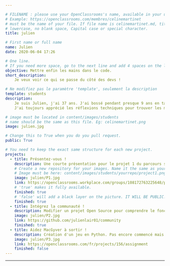 ```yaml
---

# FILENAME : please use your OpenClassrooms's name, available in your url.
# Example: https://openclassrooms.com/membres/celinemartinet
# must be the name of your file. If file name is celinemartinet.md, title is celinemartinet.
# lowercase, no blank space, Capital case or special character.
title: julien

# First name or full name
name: Julien
date: 2020-06-04 17:26

# One line.
# If you need more space, go to the next line and add 4 spaces on the left, as in 'description'.
objective: Mettre enfin les mains dans le code.
short_description:
    Je veux voir ce qui se passe du côté des devs !

# Ne modifiez pas le paramètre 'template', seulement la description
template: students
description:
    Je suis Julien, j'ai 37 ans. J'ai bossé pendant presque 9 ans en tant que Product Manager, au contact de développeurs.
    J'ai toujours apprécié les réflexions techniques pour trouver les meilleures solutions aux problèmes soulevés par nos utilisateurs. J'espère trouver l'autonomie nécessaire pour mener à bien mes propres projets.

# image must be located in content/images/students
# name should be the same as this file. Eg: celinemartinet.png
image: julien.jpg

# Change this to True when you do you pull request.
public: True

# You need to keep the exact same structure for each new project.
projects:
  - title: Présentez-vous !
    description: Une courte présentation pour le projet 1 du parcours sur le Workplace OC.
    # Create a new repository for your images. Name it the same as your nickname and profile picture.
    # Image must be here: content/images/students/yourrepo/project1.png
    image: julien/P1.jpg
    link: https://openclassrooms.workplace.com/groups/108172763225648/permalink/557467781629475/
    # 'true' makes it fully available.
    finished: true
    # 'false' will add a black layer on the picture. IT WILL BE PUBLIC!
    finished: true
  - title: Intégrez la communauté !
    description: Modifier un projet Open Source pour comprendre le fonctionnement de Git et de Github.
    image: julien/P2.jpg
    link: https://github.com/julienlair01/community
    finished: true
  - title: Aidez MacGyver à sortir !
    description: Création d'un jeu en Python. Pas encore commencé mais déjà bientôt fini !
    image: julien/P3.jpg
    link: https://openclassrooms.com/fr/projects/156/assignment
    finished: false
---
```

---